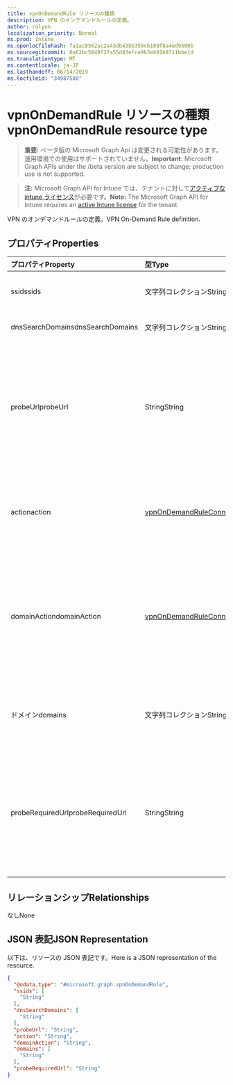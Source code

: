```yaml
---
title: vpnOnDemandRule リソースの種類
description: VPN のオンデマンドルールの定義。
author: rolyon
localization_priority: Normal
ms.prod: Intune
ms.openlocfilehash: fa1ac8562ac2a43db43bb359cb189f8a4ed9500b
ms.sourcegitcommit: 0a62bc5849f27a55d83efce9b3eb01b9711bbe1d
ms.translationtype: MT
ms.contentlocale: ja-JP
ms.lasthandoff: 06/14/2019
ms.locfileid: "34987580"
---
```

# <a name="vpnondemandrule-resource-type"></a><span data-ttu-id="f47d3-103">vpnOnDemandRule リソースの種類</span><span class="sxs-lookup"><span data-stu-id="f47d3-103">vpnOnDemandRule resource type</span></span>

> <span data-ttu-id="f47d3-104">**重要:** ベータ版の Microsoft Graph Api は変更される可能性があります。運用環境での使用はサポートされていません。</span><span class="sxs-lookup"><span data-stu-id="f47d3-104">**Important:** Microsoft Graph APIs under the /beta version are subject to change; production use is not supported.</span></span>

> <span data-ttu-id="f47d3-105">**注:** Microsoft Graph API for Intune では、テナントに対して[アクティブな intune ライセンス](https://go.microsoft.com/fwlink/?linkid=839381)が必要です。</span><span class="sxs-lookup"><span data-stu-id="f47d3-105">**Note:** The Microsoft Graph API for Intune requires an [active Intune license](https://go.microsoft.com/fwlink/?linkid=839381) for the tenant.</span></span>

<span data-ttu-id="f47d3-106">VPN のオンデマンドルールの定義。</span><span class="sxs-lookup"><span data-stu-id="f47d3-106">VPN On-Demand Rule definition.</span></span>

## <a name="properties"></a><span data-ttu-id="f47d3-107">プロパティ</span><span class="sxs-lookup"><span data-stu-id="f47d3-107">Properties</span></span>
|<span data-ttu-id="f47d3-108">プロパティ</span><span class="sxs-lookup"><span data-stu-id="f47d3-108">Property</span></span>|<span data-ttu-id="f47d3-109">型</span><span class="sxs-lookup"><span data-stu-id="f47d3-109">Type</span></span>|<span data-ttu-id="f47d3-110">説明</span><span class="sxs-lookup"><span data-stu-id="f47d3-110">Description</span></span>|
|:---|:---|:---|
|<span data-ttu-id="f47d3-111">ssid</span><span class="sxs-lookup"><span data-stu-id="f47d3-111">ssids</span></span>|<span data-ttu-id="f47d3-112">文字列コレクション</span><span class="sxs-lookup"><span data-stu-id="f47d3-112">String collection</span></span>|<span data-ttu-id="f47d3-113">ネットワークサービスセット識別子 (Ssid)。</span><span class="sxs-lookup"><span data-stu-id="f47d3-113">Network Service Set Identifiers (SSIDs).</span></span>|
|<span data-ttu-id="f47d3-114">dnsSearchDomains</span><span class="sxs-lookup"><span data-stu-id="f47d3-114">dnsSearchDomains</span></span>|<span data-ttu-id="f47d3-115">文字列コレクション</span><span class="sxs-lookup"><span data-stu-id="f47d3-115">String collection</span></span>|<span data-ttu-id="f47d3-116">DNS 検索ドメイン。</span><span class="sxs-lookup"><span data-stu-id="f47d3-116">DNS Search Domains.</span></span>|
|<span data-ttu-id="f47d3-117">probeUrl</span><span class="sxs-lookup"><span data-stu-id="f47d3-117">probeUrl</span></span>|<span data-ttu-id="f47d3-118">String</span><span class="sxs-lookup"><span data-stu-id="f47d3-118">String</span></span>|<span data-ttu-id="f47d3-119">プローブする URL。</span><span class="sxs-lookup"><span data-stu-id="f47d3-119">A URL to probe.</span></span> <span data-ttu-id="f47d3-120">リダイレクトされていない (200 HTTP 状態コードを返す) この URL が正常に取得された場合、このルールは一致します。</span><span class="sxs-lookup"><span data-stu-id="f47d3-120">If this URL is successfully fetched (returning a 200 HTTP status code) without redirection, this rule matches.</span></span>|
|<span data-ttu-id="f47d3-121">action</span><span class="sxs-lookup"><span data-stu-id="f47d3-121">action</span></span>|[<span data-ttu-id="f47d3-122">vpnOnDemandRuleConnectionAction</span><span class="sxs-lookup"><span data-stu-id="f47d3-122">vpnOnDemandRuleConnectionAction</span></span>](../resources/intune-deviceconfig-vpnondemandruleconnectionaction.md)|<span data-ttu-id="f47d3-123">Action.</span><span class="sxs-lookup"><span data-stu-id="f47d3-123">Action.</span></span> <span data-ttu-id="f47d3-124">使用可能な値は、`connect`、`evaluateConnection`、`ignore`、`disconnect` です。</span><span class="sxs-lookup"><span data-stu-id="f47d3-124">Possible values are: `connect`, `evaluateConnection`, `ignore`, `disconnect`.</span></span>|
|<span data-ttu-id="f47d3-125">domainAction</span><span class="sxs-lookup"><span data-stu-id="f47d3-125">domainAction</span></span>|[<span data-ttu-id="f47d3-126">vpnOnDemandRuleConnectionDomainAction</span><span class="sxs-lookup"><span data-stu-id="f47d3-126">vpnOnDemandRuleConnectionDomainAction</span></span>](../resources/intune-deviceconfig-vpnondemandruleconnectiondomainaction.md)|<span data-ttu-id="f47d3-127">ドメインアクション (アクションが接続を評価する場合にのみ該当)。</span><span class="sxs-lookup"><span data-stu-id="f47d3-127">Domain Action (Only applicable when Action is evaluate connection).</span></span> <span data-ttu-id="f47d3-128">可能な値は、`connectIfNeeded`、`neverConnect` です。</span><span class="sxs-lookup"><span data-stu-id="f47d3-128">Possible values are: `connectIfNeeded`, `neverConnect`.</span></span>|
|<span data-ttu-id="f47d3-129">ドメイン</span><span class="sxs-lookup"><span data-stu-id="f47d3-129">domains</span></span>|<span data-ttu-id="f47d3-130">文字列コレクション</span><span class="sxs-lookup"><span data-stu-id="f47d3-130">String collection</span></span>|<span data-ttu-id="f47d3-131">ドメイン (アクションが接続を評価する場合にのみ該当)。</span><span class="sxs-lookup"><span data-stu-id="f47d3-131">Domains (Only applicable when Action is evaluate connection).</span></span>|
|<span data-ttu-id="f47d3-132">probeRequiredUrl</span><span class="sxs-lookup"><span data-stu-id="f47d3-132">probeRequiredUrl</span></span>|<span data-ttu-id="f47d3-133">String</span><span class="sxs-lookup"><span data-stu-id="f47d3-133">String</span></span>|<span data-ttu-id="f47d3-134">必要な Url をプローブします (アクションが接続を評価する場合にのみ適用され、必要に応じて、DomainAction が connect である)。</span><span class="sxs-lookup"><span data-stu-id="f47d3-134">Probe Required Url (Only applicable when Action is evaluate connection and DomainAction is connect if needed).</span></span>|

## <a name="relationships"></a><span data-ttu-id="f47d3-135">リレーションシップ</span><span class="sxs-lookup"><span data-stu-id="f47d3-135">Relationships</span></span>
<span data-ttu-id="f47d3-136">なし</span><span class="sxs-lookup"><span data-stu-id="f47d3-136">None</span></span>

## <a name="json-representation"></a><span data-ttu-id="f47d3-137">JSON 表記</span><span class="sxs-lookup"><span data-stu-id="f47d3-137">JSON Representation</span></span>
<span data-ttu-id="f47d3-138">以下は、リソースの JSON 表記です。</span><span class="sxs-lookup"><span data-stu-id="f47d3-138">Here is a JSON representation of the resource.</span></span>
<!-- {
  "blockType": "resource",
  "@odata.type": "microsoft.graph.vpnOnDemandRule"
}
-->
``` json
{
  "@odata.type": "#microsoft.graph.vpnOnDemandRule",
  "ssids": [
    "String"
  ],
  "dnsSearchDomains": [
    "String"
  ],
  "probeUrl": "String",
  "action": "String",
  "domainAction": "String",
  "domains": [
    "String"
  ],
  "probeRequiredUrl": "String"
}
```





